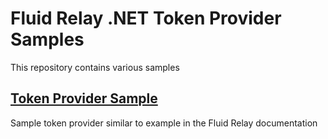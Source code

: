 # Fluid Relay .NET Token Provider Samples

This repository contains various samples

## [Token Provider Sample](/fluidrelay-dotnet-tokenprovider-sample/README.md)
Sample token provider similar to example in the Fluid Relay documentation